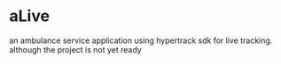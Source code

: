 # aLive
an ambulance service application using hypertrack sdk for live tracking. although the project is not yet ready
